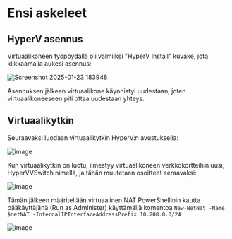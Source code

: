 # Ensi askeleet

## HyperV asennus

Virtuaalikoneen työpöydällä oli valmiiksi "HyperV Install" kuvake, jota klikkaamalla aukesi asennus:

![Screenshot 2025-01-23 183948](https://github.com/user-attachments/assets/432d048e-0ab4-4331-a2f3-3160b5124eb6)

Asennuksen jälkeen virtuaalikone käynnistyi uudestaan, joten virtuaalikoneeseen piti ottaa uudestaan yhteys.

## Virtuaalikytkin

Seuraavaksi luodaan virtuaalikytkin HyperV:n avustuksella:

![image](https://github.com/user-attachments/assets/41ad5210-815b-4a5b-ac3f-42cd2e73f752)

Kun virtuaalikytkin on luotu, ilmestyy virtuaalikoneen verkkokortteihin uusi, HyperVVSwitch nimellä, ja tähän muutetaan osoitteet seraavaksi:

![image](https://github.com/user-attachments/assets/862f1012-e97e-4805-a2e7-4363ef96a271)

Tämän jälkeen määritellään virtuaalinen NAT PowerShellinin kautta pääkäyttäjänä (Run as Administer) käyttämällä komentoa `New-NetNat -Name $netNAT -InternalIPInterfaceAddressPrefix 10.208.0.0/24`

![image](https://github.com/user-attachments/assets/5b350c68-1189-4611-9f8c-ae32c1f65723)

